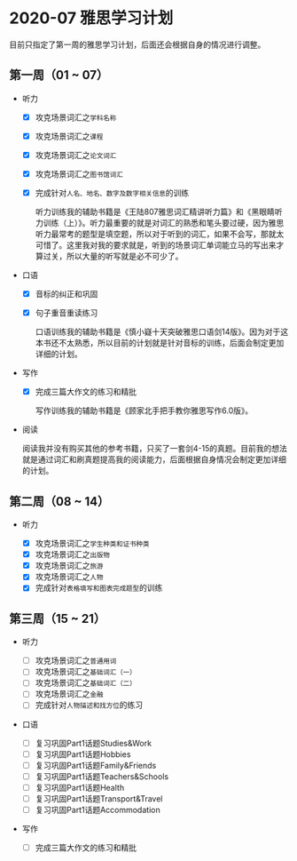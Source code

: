 # 2020-07 雅思学习计划

目前只指定了第一周的雅思学习计划，后面还会根据自身的情况进行调整。

## 第一周（01 ~ 07）

* 听力
  
  - [x] 攻克场景词汇之`学科名称`
  - [x] 攻克场景词汇之`课程`
  - [x] 攻克场景词汇之`论文词汇`
  - [x] 攻克场景词汇之`图书馆词汇`
  - [x] 完成针对`人名、地名、数字及数字相关信息`的训练

    听力训练我的辅助书籍是《王陆807雅思词汇精讲听力篇》和《黑眼睛听力训练（上）》。听力最重要的就是对词汇的熟悉和笔头要过硬，因为雅思听力最常考的题型是填空题，所以对于听到的词汇，如果不会写，那就太可惜了。这里我对我的要求就是，听到的场景词汇单词能立马的写出来才算过关，所以大量的听写就是必不可少了。


* 口语

  - [x] 音标的纠正和巩固
  - [x] 句子重音重读练习

    口语训练我的辅助书籍是《慎小嶷十天突破雅思口语剑14版》。因为对于这本书还不太熟悉，所以目前的计划就是针对音标的训练，后面会制定更加详细的计划。


* 写作

  - [x] 完成三篇大作文的练习和精批

    写作训练我的辅助书籍是《顾家北手把手教你雅思写作6.0版》。

* 阅读

    阅读我并没有购买其他的参考书籍，只买了一套剑4-15的真题。目前我的想法就是通过词汇和刷真题提高我的阅读能力，后面根据自身情况会制定更加详细的计划。


## 第二周（08 ~ 14）

* 听力
  
  - [x] 攻克场景词汇之`学生种类和证书种类`
  - [x] 攻克场景词汇之`出版物`
  - [x] 攻克场景词汇之`旅游`
  - [x] 攻克场景词汇之`人物`
  - [x] 完成针对`表格填写和图表完成题型`的训练

## 第三周（15 ~ 21）

* 听力

  - [ ] 攻克场景词汇之`普通用词`
  - [ ] 攻克场景词汇之`基础词汇（一）`
  - [ ] 攻克场景词汇之`基础词汇（二）`
  - [ ] 攻克场景词汇之`金融`
  - [ ] 完成针对`人物描述和找方位`的练习

* 口语

  - [ ] 复习巩固Part1话题Studies&Work
  - [ ] 复习巩固Part1话题Hobbies
  - [ ] 复习巩固Part1话题Family&Friends
  - [ ] 复习巩固Part1话题Teachers&Schools
  - [ ] 复习巩固Part1话题Health
  - [ ] 复习巩固Part1话题Transport&Travel
  - [ ] 复习巩固Part1话题Accommodation

* 写作

  - [ ] 完成三篇大作文的练习和精批